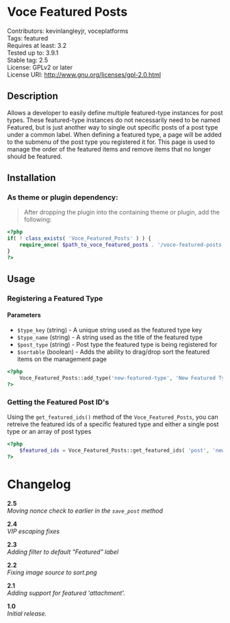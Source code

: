 Voce Featured Posts
==================

Contributors: kevinlangleyjr, voceplatforms  
Tags: featured  
Requires at least: 3.2  
Tested up to: 3.9.1  
Stable tag: 2.5  
License: GPLv2 or later  
License URI: http://www.gnu.org/licenses/gpl-2.0.html

## Description
Allows a developer to easily define multiple featured-type instances for post types. These featured-type instances do not necessarily need to be named Featured, but is just another way to single out specific posts of a post type under a common label.
When defining a featured type, a page will be added to the submenu of the post type you registered it for. This page is used to manage the order of the featured items and remove items that no longer should be featured.

## Installation

### As theme or plugin dependency:
> After dropping the plugin into the containing theme or plugin, add the following:

```php
<?php
if( ! class_exists( 'Voce_Featured_Posts' ) ) {
	require_once( $path_to_voce_featured_posts . '/voce-featured-posts.php' );
}
?>
```

## Usage

### Registering a Featured Type

#### Parameters
* ```$type_key``` (string) - A unique string used as the featured type key
* ```$type_name``` (string) - A string used as the title of the featured type
* ```$post_type``` (string) - Post type the featured type is being registered for
* ```$sortable``` (boolean) - Adds the ability to drag/drop sort the featured items on the management page

```php
<?php
	Voce_Featured_Posts::add_type('new-featured-type', 'New Featured Type', 'post', )
?>
```

### Getting the Featured Post ID's
Using the ```get_featured_ids()``` method of the ```Voce_Featured_Posts```, you can retreive the featured ids of a specific featured type and either a single post type or an array of post types

```php
<?php
	$featured_ids = Voce_Featured_Posts::get_featured_ids( 'post', 'new-featured-type' );
?>
```

# Changelog

**2.5**  
*Moving nonce check to earlier in the `save_post` method*

**2.4**  
*VIP escaping fixes*

**2.3**  
*Adding filter to default "Featured" label*

**2.2**  
*Fixing image source to sort.png*

**2.1**  
*Adding support for featured 'attachment'.*

**1.0**  
*Initial release.*

